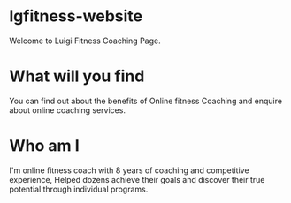 # lgfitness-website
Welcome to Luigi Fitness Coaching Page.

# What will you find
You can find out about the benefits of Online fitness Coaching and enquire about online coaching services.

# Who am I
I'm online fitness coach with 8 years of coaching and competitive experience, Helped dozens achieve their goals and discover their true potential through individual programs.